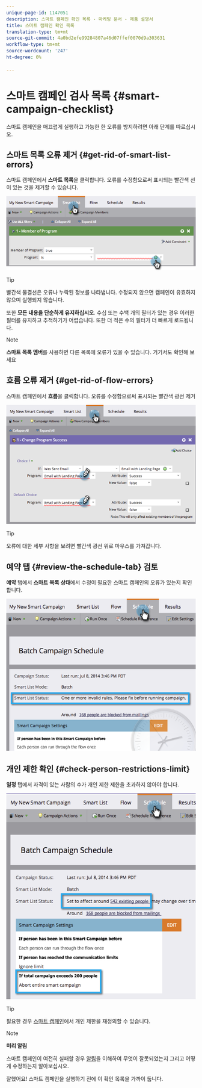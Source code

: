 ```yaml
---
unique-page-id: 1147051
description: 스마트 캠페인 확인 목록 - 마케팅 문서 - 제품 설명서
title: 스마트 캠페인 확인 목록
translation-type: tm+mt
source-git-commit: 4a0bd2efe99284807a46d07ffef0070d9a303631
workflow-type: tm+mt
source-wordcount: '247'
ht-degree: 0%

---
```



# 스마트 캠페인 검사 목록 {#smart-campaign-checklist}

스마트 캠페인을 매끄럽게 실행하고 가능한 한 오류를 방지하려면 아래 단계를 따르십시오.

## 스마트 목록 오류 제거 {#get-rid-of-smart-list-errors}

스마트 캠페인에서 **스마트 목록**&#x200B;을 클릭합니다. 오류를 수정함으로써 표시되는 빨간색 선이 있는 것을 제거할 수 있습니다.

![](assets/image2014-9-22-16-3a9-3a13.png)

>[!TIP]
>
>빨간색 물결선은 오류나 누락된 정보를 나타냅니다. 수정되지 않으면 캠페인이 유효하지 않으며 실행되지 않습니다.
>
>또한 **모든 내용을 단순하게 유지하십시오**. 수십 또는 수백 개의 필터가 있는 경우 이러한 필터를 유지하고 추적하기가 어렵습니다. 또한 더 적은 수의 필터가 더 빠르게 로드됩니다.

>[!NOTE]
>
>**스마트 목록 멤버**&#x200B;를 사용하면 다른 목록에 오류가 있을 수 있습니다. 거기서도 확인해 보세요

## 흐름 오류 제거 {#get-rid-of-flow-errors}

스마트 캠페인에서 **흐름**&#x200B;을 클릭합니다. 오류를 수정함으로써 표시되는 빨간색 광선 제거

![](assets/image2014-9-22-16-3a10-3a49.png)

>[!TIP]
>
>오류에 대한 세부 사항을 보려면 빨간색 광선 위로 마우스를 가져갑니다.

## 예약 탭 {#review-the-schedule-tab} 검토

**예약** 탭에서 **스마트** **목록** **상태**&#x200B;에서 수정이 필요한 스마트 캠페인의 오류가 있는지 확인합니다.

![](assets/three.png)

## 개인 제한 확인 {#check-person-restrictions-limit}

**일정** 탭에서 자격이 있는 사람의 수가 개인 제한 제한을 초과하지 않아야 합니다.

![](assets/four.png)

>[!TIP]
>
>필요한 경우 [스마트 캠페인](/help/marketo/product-docs/core-marketo-concepts/smart-campaigns/using-smart-campaigns/override-person-restrictions-in-a-smart-campaign.md)에서 개인 제한을 재정의할 수 있습니다.

>[!NOTE]
>
>**미리 알림**
>
>스마트 캠페인이 여전히 실패할 경우 [알림](/help/marketo/product-docs/core-marketo-concepts/miscellaneous/understanding-notifications.md)을 이해하여 무엇이 잘못되었는지 그리고 어떻게 수정하는지 알아보십시오.

잘했어요! 스마트 캠페인을 실행하기 전에 이 확인 목록을 가까이 둡니다.